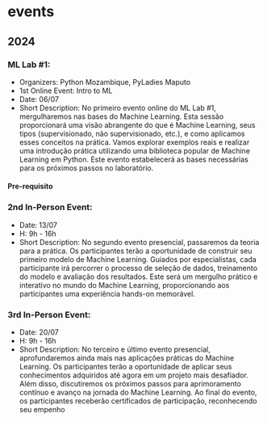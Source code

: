 # events

## 2024
### ML Lab #1: 
* Organizers: Python Mozambique, PyLadies Maputo
* 1st Online Event: Intro to ML
* Date:  06/07
* Short Description: No primeiro evento online do ML Lab #1, mergulharemos nas bases do Machine Learning. Esta sessão proporcionará uma visão abrangente do que é Machine Learning, seus tipos (supervisionado, não supervisionado, etc.), e como aplicamos esses conceitos na prática. Vamos explorar exemplos reais e realizar uma introdução prática utilizando uma biblioteca popular de Machine Learning em Python. Este evento estabelecerá as bases necessárias para os próximos passos no laboratório.

#### Pre-requisito 

### 2nd In-Person Event: 
* Date: 13/07
* H: 9h - 16h
* Short Description: No segundo evento presencial, passaremos da teoria para a prática. Os participantes terão a oportunidade de construir seu primeiro modelo de Machine Learning. Guiados por especialistas, cada participante irá percorrer o processo de seleção de dados, treinamento do modelo e avaliação dos resultados. Este será um mergulho prático e interativo no mundo do Machine Learning, proporcionando aos participantes uma experiência hands-on memorável.


### 3rd In-Person Event: 
* Date:  20/07
* H: 9h - 16h
* Short Description: No terceiro e último evento presencial, aprofundaremos ainda mais nas aplicações práticas do Machine Learning. Os participantes terão a oportunidade de aplicar seus conhecimentos adquiridos até agora em um projeto mais desafiador. Além disso, discutiremos os próximos passos para aprimoramento contínuo e avanço na jornada do Machine Learning. Ao final do evento, os participantes receberão certificados de participação, reconhecendo seu empenho

